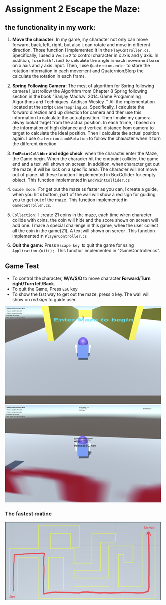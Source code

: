 # Assignment 2 Escape the Maze:


## the functionality in my work:

1. **Move the character**: In my game, my character not only can move forward, back, left, right, but also it can rotate and move in different direction. Those function I implemented it in the `PlayController.cs.` Specifically, I used a `Vector2` to control character in x axis and y axis. In addition, I use `Mathf.tan2` to calculate the angle in each movement base on x axis and y axis input. Then, I use `Quaternion.euler` to store the rotation information in each movement and Quaternion.Slerp the calculate the rotation in each frame.

2. **Spring Following Camera:** The most of algorithm for Spring following camera I just follow the Algorithm from Chapter 8 Spring following section in the book "Sanjay Madhav. 2014. Game Programming Algorithms and Techniques. Addison-Wesley ." All the implementation located at the script `CameraSpring.cs`. Specifically, I calculate the forward direction and up direction for camera and then use this information to calculate the actual position. Then I make my camera alway lookat target from the actual position. In each frame, I based on the information of high distance and vertical distance from camera to target to calculate the ideal position. Then I calculate the actual position again. I use `Quaternion.LookRotation` to follow the character when it turn the different direction.

3. **`EndPointCollider` and edge check:** when the character enter the Maze, the Game begin. When the character hit the endpoint collider, the game end and a text will shown on screen. In addition, when character get out the maze, it will be lock on a specific area. The character will not move out of plane. All these function I implemented in BoxCollider for empty object. This function implemented in `EndPointCollider.cs`

4. `Guide mode:` For get out the maze as faster as you can, I create a guide, when you hit `G` bottom, part of the wall will show a red sign for guiding you to get out of the maze. This function implemented in `GameController.cs`.
	
5.  `Collection:` I create 21 coins in the maze, each time when character collide with coins, the coin will hide and the score shown on screen will add one. I made a special challenge in this game, when the user collect all the coin in the game(21), A text will shown on screen. This function implemented in `PlayerController.cs`

6. **Quit the game:** Press `Escape key `to quit the game for using `Application.Quit();`. This function implemented in "GameController.cs".

## Game Test

+ To control the character, **W/A/S/D** to move character **Forward/Turn right/Turn left/Back**.<br>
+ To quit the Game, Press `ESC` key <br>
+ To show the fast way to get out the maze, press `G` key. The wall will show on *red sign* to guide user.

![Start](img/start.png)
![End](img/end.png)

### The fastest routine
![routing_for_escape_maze](img/routing_for_escape_maze.JPG)




 
	
	